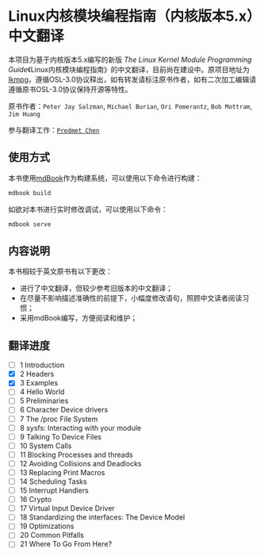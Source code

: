 # Linux内核模块编程指南（内核版本5.x）中文翻译

本项目为基于内核版本5.x编写的新版 *The Linux Kernel Module Programming Guide*《Linux内核模块编程指南》的中文翻译，目前尚在建设中。原项目地址为[lkmpg](https://github.com/sysprog21/lkmpg)，遵循OSL-3.0协议释出，如有转发请标注原书作者，如有二次加工编辑请遵循原书OSL-3.0协议保持开源等特性。

原书作者：`Peter Jay Salzman`, `Michael Burian`, `Ori Pomerantz`, `Bob Mottram`, `Jim Huang`

参与翻译工作：[`Predmet Chen`](mailto:chengongpp@bupt.cn)

## 使用方式

本书使用[mdBook](https://github.com/rust-lang/mdBook)作为构建系统，可以使用以下命令进行构建：

```bash
mdbook build
```

如欲对本书进行实时修改调试，可以使用以下命令：

```bash
mdbook serve
```

## 内容说明

本书相较于英文原书有以下更改：

- 进行了中文翻译，但较少参考旧版本的中文翻译；
- 在尽量不影响描述准确性的前提下，小幅度修改语句，照顾中文读者阅读习惯；
- 采用mdBook编写，方便阅读和维护；

## 翻译进度

- [ ] 1 Introduction
- [x] 2 Headers
- [x] 3 Examples
- [ ] 4 Hello World
- [ ] 5 Preliminaries
- [ ] 6 Character Device drivers
- [ ] 7 The /proc File System
- [ ] 8 sysfs: Interacting with your module
- [ ] 9 Talking To Device Files
- [ ] 10 System Calls
- [ ] 11 Blocking Processes and threads
- [ ] 12 Avoiding Collisions and Deadlocks
- [ ] 13 Replacing Print Macros
- [ ] 14 Scheduling Tasks
- [ ] 15 Interrupt Handlers
- [ ] 16 Crypto
- [ ] 17 Virtual Input Device Driver
- [ ] 18 Standardizing the interfaces: The Device Model
- [ ] 19 Optimizations
- [ ] 20 Common Pitfalls
- [ ] 21 Where To Go From Here?